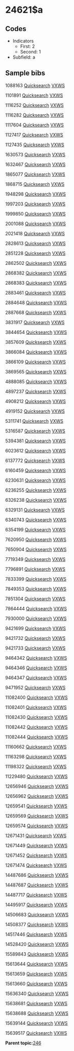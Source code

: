 # 24621$a

## Codes

-   Indicators
    -   First: 2
    -   Second: 1
-   Subfield: a

## Sample bibs

1088163 [Quicksearch](https://search.library.yale.edu/catalog/1088163) [VXWS](http://prodorbis.library.yale.edu:7014/vxws/GetHoldingsService?bibId=1088163)

1101891 [Quicksearch](https://search.library.yale.edu/catalog/1101891) [VXWS](http://prodorbis.library.yale.edu:7014/vxws/GetHoldingsService?bibId=1101891)

1116252 [Quicksearch](https://search.library.yale.edu/catalog/1116252) [VXWS](http://prodorbis.library.yale.edu:7014/vxws/GetHoldingsService?bibId=1116252)

1116282 [Quicksearch](https://search.library.yale.edu/catalog/1116282) [VXWS](http://prodorbis.library.yale.edu:7014/vxws/GetHoldingsService?bibId=1116282)

1117604 [Quicksearch](https://search.library.yale.edu/catalog/1117604) [VXWS](http://prodorbis.library.yale.edu:7014/vxws/GetHoldingsService?bibId=1117604)

1127417 [Quicksearch](https://search.library.yale.edu/catalog/1127417) [VXWS](http://prodorbis.library.yale.edu:7014/vxws/GetHoldingsService?bibId=1127417)

1127435 [Quicksearch](https://search.library.yale.edu/catalog/1127435) [VXWS](http://prodorbis.library.yale.edu:7014/vxws/GetHoldingsService?bibId=1127435)

1630573 [Quicksearch](https://search.library.yale.edu/catalog/1630573) [VXWS](http://prodorbis.library.yale.edu:7014/vxws/GetHoldingsService?bibId=1630573)

1632467 [Quicksearch](https://search.library.yale.edu/catalog/1632467) [VXWS](http://prodorbis.library.yale.edu:7014/vxws/GetHoldingsService?bibId=1632467)

1865077 [Quicksearch](https://search.library.yale.edu/catalog/1865077) [VXWS](http://prodorbis.library.yale.edu:7014/vxws/GetHoldingsService?bibId=1865077)

1868715 [Quicksearch](https://search.library.yale.edu/catalog/1868715) [VXWS](http://prodorbis.library.yale.edu:7014/vxws/GetHoldingsService?bibId=1868715)

1948298 [Quicksearch](https://search.library.yale.edu/catalog/1948298) [VXWS](http://prodorbis.library.yale.edu:7014/vxws/GetHoldingsService?bibId=1948298)

1997203 [Quicksearch](https://search.library.yale.edu/catalog/1997203) [VXWS](http://prodorbis.library.yale.edu:7014/vxws/GetHoldingsService?bibId=1997203)

1999850 [Quicksearch](https://search.library.yale.edu/catalog/1999850) [VXWS](http://prodorbis.library.yale.edu:7014/vxws/GetHoldingsService?bibId=1999850)

2001088 [Quicksearch](https://search.library.yale.edu/catalog/2001088) [VXWS](http://prodorbis.library.yale.edu:7014/vxws/GetHoldingsService?bibId=2001088)

2021418 [Quicksearch](https://search.library.yale.edu/catalog/2021418) [VXWS](http://prodorbis.library.yale.edu:7014/vxws/GetHoldingsService?bibId=2021418)

2828613 [Quicksearch](https://search.library.yale.edu/catalog/2828613) [VXWS](http://prodorbis.library.yale.edu:7014/vxws/GetHoldingsService?bibId=2828613)

2851228 [Quicksearch](https://search.library.yale.edu/catalog/2851228) [VXWS](http://prodorbis.library.yale.edu:7014/vxws/GetHoldingsService?bibId=2851228)

2862502 [Quicksearch](https://search.library.yale.edu/catalog/2862502) [VXWS](http://prodorbis.library.yale.edu:7014/vxws/GetHoldingsService?bibId=2862502)

2868382 [Quicksearch](https://search.library.yale.edu/catalog/2868382) [VXWS](http://prodorbis.library.yale.edu:7014/vxws/GetHoldingsService?bibId=2868382)

2868383 [Quicksearch](https://search.library.yale.edu/catalog/2868383) [VXWS](http://prodorbis.library.yale.edu:7014/vxws/GetHoldingsService?bibId=2868383)

2883461 [Quicksearch](https://search.library.yale.edu/catalog/2883461) [VXWS](http://prodorbis.library.yale.edu:7014/vxws/GetHoldingsService?bibId=2883461)

2884648 [Quicksearch](https://search.library.yale.edu/catalog/2884648) [VXWS](http://prodorbis.library.yale.edu:7014/vxws/GetHoldingsService?bibId=2884648)

2887668 [Quicksearch](https://search.library.yale.edu/catalog/2887668) [VXWS](http://prodorbis.library.yale.edu:7014/vxws/GetHoldingsService?bibId=2887668)

3831917 [Quicksearch](https://search.library.yale.edu/catalog/3831917) [VXWS](http://prodorbis.library.yale.edu:7014/vxws/GetHoldingsService?bibId=3831917)

3844654 [Quicksearch](https://search.library.yale.edu/catalog/3844654) [VXWS](http://prodorbis.library.yale.edu:7014/vxws/GetHoldingsService?bibId=3844654)

3857609 [Quicksearch](https://search.library.yale.edu/catalog/3857609) [VXWS](http://prodorbis.library.yale.edu:7014/vxws/GetHoldingsService?bibId=3857609)

3866084 [Quicksearch](https://search.library.yale.edu/catalog/3866084) [VXWS](http://prodorbis.library.yale.edu:7014/vxws/GetHoldingsService?bibId=3866084)

3866109 [Quicksearch](https://search.library.yale.edu/catalog/3866109) [VXWS](http://prodorbis.library.yale.edu:7014/vxws/GetHoldingsService?bibId=3866109)

3869565 [Quicksearch](https://search.library.yale.edu/catalog/3869565) [VXWS](http://prodorbis.library.yale.edu:7014/vxws/GetHoldingsService?bibId=3869565)

4888085 [Quicksearch](https://search.library.yale.edu/catalog/4888085) [VXWS](http://prodorbis.library.yale.edu:7014/vxws/GetHoldingsService?bibId=4888085)

4897237 [Quicksearch](https://search.library.yale.edu/catalog/4897237) [VXWS](http://prodorbis.library.yale.edu:7014/vxws/GetHoldingsService?bibId=4897237)

4908212 [Quicksearch](https://search.library.yale.edu/catalog/4908212) [VXWS](http://prodorbis.library.yale.edu:7014/vxws/GetHoldingsService?bibId=4908212)

4919152 [Quicksearch](https://search.library.yale.edu/catalog/4919152) [VXWS](http://prodorbis.library.yale.edu:7014/vxws/GetHoldingsService?bibId=4919152)

5311741 [Quicksearch](https://search.library.yale.edu/catalog/5311741) [VXWS](http://prodorbis.library.yale.edu:7014/vxws/GetHoldingsService?bibId=5311741)

5316587 [Quicksearch](https://search.library.yale.edu/catalog/5316587) [VXWS](http://prodorbis.library.yale.edu:7014/vxws/GetHoldingsService?bibId=5316587)

5394381 [Quicksearch](https://search.library.yale.edu/catalog/5394381) [VXWS](http://prodorbis.library.yale.edu:7014/vxws/GetHoldingsService?bibId=5394381)

6023612 [Quicksearch](https://search.library.yale.edu/catalog/6023612) [VXWS](http://prodorbis.library.yale.edu:7014/vxws/GetHoldingsService?bibId=6023612)

6137772 [Quicksearch](https://search.library.yale.edu/catalog/6137772) [VXWS](http://prodorbis.library.yale.edu:7014/vxws/GetHoldingsService?bibId=6137772)

6160459 [Quicksearch](https://search.library.yale.edu/catalog/6160459) [VXWS](http://prodorbis.library.yale.edu:7014/vxws/GetHoldingsService?bibId=6160459)

6230631 [Quicksearch](https://search.library.yale.edu/catalog/6230631) [VXWS](http://prodorbis.library.yale.edu:7014/vxws/GetHoldingsService?bibId=6230631)

6236255 [Quicksearch](https://search.library.yale.edu/catalog/6236255) [VXWS](http://prodorbis.library.yale.edu:7014/vxws/GetHoldingsService?bibId=6236255)

6326238 [Quicksearch](https://search.library.yale.edu/catalog/6326238) [VXWS](http://prodorbis.library.yale.edu:7014/vxws/GetHoldingsService?bibId=6326238)

6329131 [Quicksearch](https://search.library.yale.edu/catalog/6329131) [VXWS](http://prodorbis.library.yale.edu:7014/vxws/GetHoldingsService?bibId=6329131)

6340743 [Quicksearch](https://search.library.yale.edu/catalog/6340743) [VXWS](http://prodorbis.library.yale.edu:7014/vxws/GetHoldingsService?bibId=6340743)

6354199 [Quicksearch](https://search.library.yale.edu/catalog/6354199) [VXWS](http://prodorbis.library.yale.edu:7014/vxws/GetHoldingsService?bibId=6354199)

7620950 [Quicksearch](https://search.library.yale.edu/catalog/7620950) [VXWS](http://prodorbis.library.yale.edu:7014/vxws/GetHoldingsService?bibId=7620950)

7650904 [Quicksearch](https://search.library.yale.edu/catalog/7650904) [VXWS](http://prodorbis.library.yale.edu:7014/vxws/GetHoldingsService?bibId=7650904)

7719349 [Quicksearch](https://search.library.yale.edu/catalog/7719349) [VXWS](http://prodorbis.library.yale.edu:7014/vxws/GetHoldingsService?bibId=7719349)

7796891 [Quicksearch](https://search.library.yale.edu/catalog/7796891) [VXWS](http://prodorbis.library.yale.edu:7014/vxws/GetHoldingsService?bibId=7796891)

7833399 [Quicksearch](https://search.library.yale.edu/catalog/7833399) [VXWS](http://prodorbis.library.yale.edu:7014/vxws/GetHoldingsService?bibId=7833399)

7849353 [Quicksearch](https://search.library.yale.edu/catalog/7849353) [VXWS](http://prodorbis.library.yale.edu:7014/vxws/GetHoldingsService?bibId=7849353)

7851304 [Quicksearch](https://search.library.yale.edu/catalog/7851304) [VXWS](http://prodorbis.library.yale.edu:7014/vxws/GetHoldingsService?bibId=7851304)

7864444 [Quicksearch](https://search.library.yale.edu/catalog/7864444) [VXWS](http://prodorbis.library.yale.edu:7014/vxws/GetHoldingsService?bibId=7864444)

7930000 [Quicksearch](https://search.library.yale.edu/catalog/7930000) [VXWS](http://prodorbis.library.yale.edu:7014/vxws/GetHoldingsService?bibId=7930000)

9421699 [Quicksearch](https://search.library.yale.edu/catalog/9421699) [VXWS](http://prodorbis.library.yale.edu:7014/vxws/GetHoldingsService?bibId=9421699)

9421732 [Quicksearch](https://search.library.yale.edu/catalog/9421732) [VXWS](http://prodorbis.library.yale.edu:7014/vxws/GetHoldingsService?bibId=9421732)

9421733 [Quicksearch](https://search.library.yale.edu/catalog/9421733) [VXWS](http://prodorbis.library.yale.edu:7014/vxws/GetHoldingsService?bibId=9421733)

9464342 [Quicksearch](https://search.library.yale.edu/catalog/9464342) [VXWS](http://prodorbis.library.yale.edu:7014/vxws/GetHoldingsService?bibId=9464342)

9464346 [Quicksearch](https://search.library.yale.edu/catalog/9464346) [VXWS](http://prodorbis.library.yale.edu:7014/vxws/GetHoldingsService?bibId=9464346)

9464347 [Quicksearch](https://search.library.yale.edu/catalog/9464347) [VXWS](http://prodorbis.library.yale.edu:7014/vxws/GetHoldingsService?bibId=9464347)

9471952 [Quicksearch](https://search.library.yale.edu/catalog/9471952) [VXWS](http://prodorbis.library.yale.edu:7014/vxws/GetHoldingsService?bibId=9471952)

11082400 [Quicksearch](https://search.library.yale.edu/catalog/11082400) [VXWS](http://prodorbis.library.yale.edu:7014/vxws/GetHoldingsService?bibId=11082400)

11082401 [Quicksearch](https://search.library.yale.edu/catalog/11082401) [VXWS](http://prodorbis.library.yale.edu:7014/vxws/GetHoldingsService?bibId=11082401)

11082430 [Quicksearch](https://search.library.yale.edu/catalog/11082430) [VXWS](http://prodorbis.library.yale.edu:7014/vxws/GetHoldingsService?bibId=11082430)

11082442 [Quicksearch](https://search.library.yale.edu/catalog/11082442) [VXWS](http://prodorbis.library.yale.edu:7014/vxws/GetHoldingsService?bibId=11082442)

11082444 [Quicksearch](https://search.library.yale.edu/catalog/11082444) [VXWS](http://prodorbis.library.yale.edu:7014/vxws/GetHoldingsService?bibId=11082444)

11160662 [Quicksearch](https://search.library.yale.edu/catalog/11160662) [VXWS](http://prodorbis.library.yale.edu:7014/vxws/GetHoldingsService?bibId=11160662)

11163298 [Quicksearch](https://search.library.yale.edu/catalog/11163298) [VXWS](http://prodorbis.library.yale.edu:7014/vxws/GetHoldingsService?bibId=11163298)

11198322 [Quicksearch](https://search.library.yale.edu/catalog/11198322) [VXWS](http://prodorbis.library.yale.edu:7014/vxws/GetHoldingsService?bibId=11198322)

11229480 [Quicksearch](https://search.library.yale.edu/catalog/11229480) [VXWS](http://prodorbis.library.yale.edu:7014/vxws/GetHoldingsService?bibId=11229480)

12656946 [Quicksearch](https://search.library.yale.edu/catalog/12656946) [VXWS](http://prodorbis.library.yale.edu:7014/vxws/GetHoldingsService?bibId=12656946)

12656962 [Quicksearch](https://search.library.yale.edu/catalog/12656962) [VXWS](http://prodorbis.library.yale.edu:7014/vxws/GetHoldingsService?bibId=12656962)

12659541 [Quicksearch](https://search.library.yale.edu/catalog/12659541) [VXWS](http://prodorbis.library.yale.edu:7014/vxws/GetHoldingsService?bibId=12659541)

12659569 [Quicksearch](https://search.library.yale.edu/catalog/12659569) [VXWS](http://prodorbis.library.yale.edu:7014/vxws/GetHoldingsService?bibId=12659569)

12659574 [Quicksearch](https://search.library.yale.edu/catalog/12659574) [VXWS](http://prodorbis.library.yale.edu:7014/vxws/GetHoldingsService?bibId=12659574)

12671431 [Quicksearch](https://search.library.yale.edu/catalog/12671431) [VXWS](http://prodorbis.library.yale.edu:7014/vxws/GetHoldingsService?bibId=12671431)

12671449 [Quicksearch](https://search.library.yale.edu/catalog/12671449) [VXWS](http://prodorbis.library.yale.edu:7014/vxws/GetHoldingsService?bibId=12671449)

12671452 [Quicksearch](https://search.library.yale.edu/catalog/12671452) [VXWS](http://prodorbis.library.yale.edu:7014/vxws/GetHoldingsService?bibId=12671452)

12671474 [Quicksearch](https://search.library.yale.edu/catalog/12671474) [VXWS](http://prodorbis.library.yale.edu:7014/vxws/GetHoldingsService?bibId=12671474)

14487686 [Quicksearch](https://search.library.yale.edu/catalog/14487686) [VXWS](http://prodorbis.library.yale.edu:7014/vxws/GetHoldingsService?bibId=14487686)

14487687 [Quicksearch](https://search.library.yale.edu/catalog/14487687) [VXWS](http://prodorbis.library.yale.edu:7014/vxws/GetHoldingsService?bibId=14487687)

14487717 [Quicksearch](https://search.library.yale.edu/catalog/14487717) [VXWS](http://prodorbis.library.yale.edu:7014/vxws/GetHoldingsService?bibId=14487717)

14495917 [Quicksearch](https://search.library.yale.edu/catalog/14495917) [VXWS](http://prodorbis.library.yale.edu:7014/vxws/GetHoldingsService?bibId=14495917)

14506683 [Quicksearch](https://search.library.yale.edu/catalog/14506683) [VXWS](http://prodorbis.library.yale.edu:7014/vxws/GetHoldingsService?bibId=14506683)

14508377 [Quicksearch](https://search.library.yale.edu/catalog/14508377) [VXWS](http://prodorbis.library.yale.edu:7014/vxws/GetHoldingsService?bibId=14508377)

14517446 [Quicksearch](https://search.library.yale.edu/catalog/14517446) [VXWS](http://prodorbis.library.yale.edu:7014/vxws/GetHoldingsService?bibId=14517446)

14528420 [Quicksearch](https://search.library.yale.edu/catalog/14528420) [VXWS](http://prodorbis.library.yale.edu:7014/vxws/GetHoldingsService?bibId=14528420)

15589843 [Quicksearch](https://search.library.yale.edu/catalog/15589843) [VXWS](http://prodorbis.library.yale.edu:7014/vxws/GetHoldingsService?bibId=15589843)

15613644 [Quicksearch](https://search.library.yale.edu/catalog/15613644) [VXWS](http://prodorbis.library.yale.edu:7014/vxws/GetHoldingsService?bibId=15613644)

15613659 [Quicksearch](https://search.library.yale.edu/catalog/15613659) [VXWS](http://prodorbis.library.yale.edu:7014/vxws/GetHoldingsService?bibId=15613659)

15613660 [Quicksearch](https://search.library.yale.edu/catalog/15613660) [VXWS](http://prodorbis.library.yale.edu:7014/vxws/GetHoldingsService?bibId=15613660)

15636340 [Quicksearch](https://search.library.yale.edu/catalog/15636340) [VXWS](http://prodorbis.library.yale.edu:7014/vxws/GetHoldingsService?bibId=15636340)

15638681 [Quicksearch](https://search.library.yale.edu/catalog/15638681) [VXWS](http://prodorbis.library.yale.edu:7014/vxws/GetHoldingsService?bibId=15638681)

15638688 [Quicksearch](https://search.library.yale.edu/catalog/15638688) [VXWS](http://prodorbis.library.yale.edu:7014/vxws/GetHoldingsService?bibId=15638688)

15639144 [Quicksearch](https://search.library.yale.edu/catalog/15639144) [VXWS](http://prodorbis.library.yale.edu:7014/vxws/GetHoldingsService?bibId=15639144)

15639517 [Quicksearch](https://search.library.yale.edu/catalog/15639517) [VXWS](http://prodorbis.library.yale.edu:7014/vxws/GetHoldingsService?bibId=15639517)

**Parent topic:**[246](../../tags/246/246.md)

